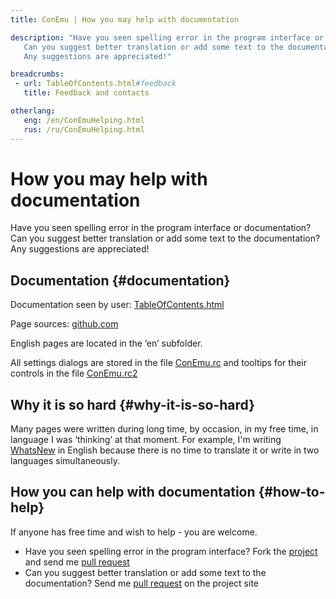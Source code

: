 ```yaml
---
title: ConEmu | How you may help with documentation

description: "Have you seen spelling error in the program interface or documentation?
   Can you suggest better translation or add some text to the documentation?
   Any suggestions are appreciated!"

breadcrumbs:
 - url: TableOfContents.html#feedback
   title: Feedback and contacts

otherlang:
   eng: /en/ConEmuHelping.html
   rus: /ru/ConEmuHelping.html
---
```


# How you may help with documentation

Have you seen spelling error in the program interface or documentation?
Can you suggest better translation or add some text to the documentation?
Any suggestions are appreciated!


## Documentation  {#documentation}

Documentation seen by user: [TableOfContents.html](TableOfContents.html)

Page sources: [github.com](https://github.com/ConEmu/ConEmu.github.io)

English pages are located in the ‘en’ subfolder.

All settings dialogs are stored in the file
[ConEmu.rc](https://github.com/Maximus5/ConEmu/blob/alpha/src/ConEmu/ConEmu.rc)
and tooltips for their controls in the file
[ConEmu.rc2](https://github.com/Maximus5/ConEmu/blob/alpha/src/ConEmu/ConEmu.rc2)


## Why it is so hard  {#why-it-is-so-hard}

Many pages were written during long time, by occasion,
in my free time, in language I was ‘thinking’ at that moment.
For example, I'm writing [WhatsNew](Whats_New.html) in English because
there is no time to translate it or write in two languages simultaneously.


## How you can help with documentation  {#how-to-help}

If anyone has free time and wish to help - you are welcome.

  - Have you seen spelling error in the program interface? Fork the [project](https://github.com/Maximus5/ConEmu) and send me [pull request](https://github.com/Maximus5/ConEmu/pulls)
  - Can you suggest better translation or add some text to the documentation? Send me [pull request](https://github.com/ConEmu/ConEmu.github.io/pulls) on the project site
